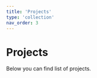 ```yaml
---
title: 'Projects'
type: 'collection'
nav_order: 3
---
```


# Projects

Below you can find list of projects.
